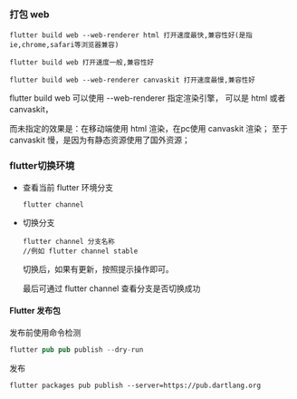 ### 打包 web

```undefined
flutter build web --web-renderer html 打开速度最快,兼容性好(是指ie,chrome,safari等浏览器兼容)

flutter build web 打开速度一般,兼容性好

flutter build web --web-renderer canvaskit 打开速度最慢,兼容性好
```

flutter build web 可以使用 --web-renderer 指定渲染引擎， 可以是 html 或者 canvaskit，

而未指定的效果是：在移动端使用 html 渲染，在pc使用 canvaskit 渲染；
至于 canvaskit 慢，是因为有静态资源使用了国外资源；



### flutter切换环境

- 查看当前 flutter 环境分支

  ```
  flutter channel
  ```

- 切换分支

  ```
  flutter channel 分支名称
  //例如 flutter channel stable
  ```

  切换后，如果有更新，按照提示操作即可。

  最后可通过 flutter channel 查看分支是否切换成功



#### Flutter 发布包

发布前使用命令检测

```rust
flutter pub pub publish --dry-run
```

发布

```
flutter packages pub publish --server=https://pub.dartlang.org
```

